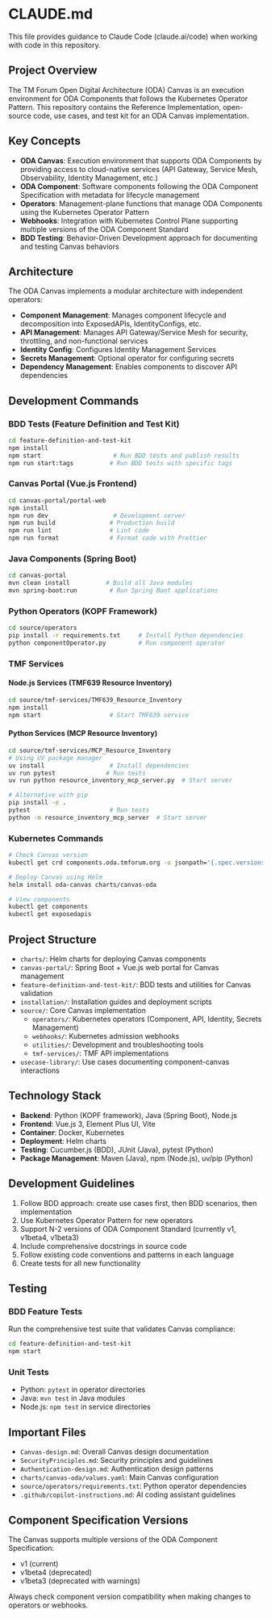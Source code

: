 # CLAUDE.md

This file provides guidance to Claude Code (claude.ai/code) when working with code in this repository.

## Project Overview

The TM Forum Open Digital Architecture (ODA) Canvas is an execution environment for ODA Components that follows the Kubernetes Operator Pattern. This repository contains the Reference Implementation, open-source code, use cases, and test kit for an ODA Canvas implementation.

## Key Concepts

- **ODA Canvas**: Execution environment that supports ODA Components by providing access to cloud-native services (API Gateway, Service Mesh, Observability, Identity Management, etc.)
- **ODA Component**: Software components following the ODA Component Specification with metadata for lifecycle management
- **Operators**: Management-plane functions that manage ODA Components using the Kubernetes Operator Pattern
- **Webhooks**: Integration with Kubernetes Control Plane supporting multiple versions of the ODA Component Standard
- **BDD Testing**: Behavior-Driven Development approach for documenting and testing Canvas behaviors

## Architecture

The ODA Canvas implements a modular architecture with independent operators:

- **Component Management**: Manages component lifecycle and decomposition into ExposedAPIs, IdentityConfigs, etc.
- **API Management**: Manages API Gateway/Service Mesh for security, throttling, and non-functional services
- **Identity Config**: Configures Identity Management Services
- **Secrets Management**: Optional operator for configuring secrets
- **Dependency Management**: Enables components to discover API dependencies

## Development Commands

### BDD Tests (Feature Definition and Test Kit)
```bash
cd feature-definition-and-test-kit
npm install
npm start                    # Run BDD tests and publish results
npm run start:tags          # Run BDD tests with specific tags
```

### Canvas Portal (Vue.js Frontend)
```bash
cd canvas-portal/portal-web
npm install
npm run dev                  # Development server
npm run build               # Production build
npm run lint                # Lint code
npm run format              # Format code with Prettier
```

### Java Components (Spring Boot)
```bash
cd canvas-portal
mvn clean install          # Build all Java modules
mvn spring-boot:run         # Run Spring Boot applications
```

### Python Operators (KOPF Framework)
```bash
cd source/operators
pip install -r requirements.txt     # Install Python dependencies
python componentOperator.py         # Run component operator
```

### TMF Services

#### Node.js Services (TMF639 Resource Inventory)
```bash
cd source/tmf-services/TMF639_Resource_Inventory
npm install
npm start                   # Start TMF639 service
```

#### Python Services (MCP Resource Inventory)
```bash
cd source/tmf-services/MCP_Resource_Inventory
# Using UV package manager
uv install                  # Install dependencies
uv run pytest              # Run tests
uv run python resource_inventory_mcp_server.py  # Start server

# Alternative with pip
pip install -e .
pytest                      # Run tests
python -m resource_inventory_mcp_server  # Start server
```

### Kubernetes Commands
```bash
# Check Canvas version
kubectl get crd components.oda.tmforum.org -o jsonpath='{.spec.versions[?(@.served==true)].name}'

# Deploy Canvas using Helm
helm install oda-canvas charts/canvas-oda

# View components
kubectl get components
kubectl get exposedapis
```

## Project Structure

- `charts/`: Helm charts for deploying Canvas components
- `canvas-portal/`: Spring Boot + Vue.js web portal for Canvas management
- `feature-definition-and-test-kit/`: BDD tests and utilities for Canvas validation
- `installation/`: Installation guides and deployment scripts
- `source/`: Core Canvas implementation
  - `operators/`: Kubernetes operators (Component, API, Identity, Secrets Management)
  - `webhooks/`: Kubernetes admission webhooks
  - `utilities/`: Development and troubleshooting tools
  - `tmf-services/`: TMF API implementations
- `usecase-library/`: Use cases documenting component-canvas interactions

## Technology Stack

- **Backend**: Python (KOPF framework), Java (Spring Boot), Node.js
- **Frontend**: Vue.js 3, Element Plus UI, Vite
- **Container**: Docker, Kubernetes
- **Deployment**: Helm charts
- **Testing**: Cucumber.js (BDD), JUnit (Java), pytest (Python)
- **Package Management**: Maven (Java), npm (Node.js), uv/pip (Python)

## Development Guidelines

1. Follow BDD approach: create use cases first, then BDD scenarios, then implementation
2. Use Kubernetes Operator Pattern for new operators
3. Support N-2 versions of ODA Component Standard (currently v1, v1beta4, v1beta3)
4. Include comprehensive docstrings in source code
5. Follow existing code conventions and patterns in each language
6. Create tests for all new functionality

## Testing

### BDD Feature Tests
Run the comprehensive test suite that validates Canvas compliance:
```bash
cd feature-definition-and-test-kit
npm start
```

### Unit Tests
- Python: `pytest` in operator directories
- Java: `mvn test` in Java modules
- Node.js: `npm test` in service directories

## Important Files

- `Canvas-design.md`: Overall Canvas design documentation
- `SecurityPrinciples.md`: Security principles and guidelines
- `Authentication-design.md`: Authentication design patterns
- `charts/canvas-oda/values.yaml`: Main Canvas configuration
- `source/operators/requirements.txt`: Python operator dependencies
- `.github/copilot-instructions.md`: AI coding assistant guidelines

## Component Specification Versions

The Canvas supports multiple versions of the ODA Component Specification:
- v1 (current)
- v1beta4 (deprecated)
- v1beta3 (deprecated with warnings)

Always check component version compatibility when making changes to operators or webhooks.